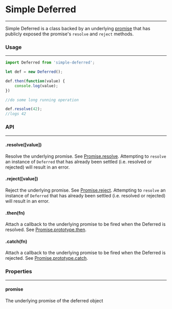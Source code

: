 # Simple Deferred
---

Simple Deferred is a class backed by an underlying [promise][p] that has publicly exposed the promise's `resolve` and `reject` methods.

  [p]: https://developer.mozilla.org/en-US/docs/Web/JavaScript/Reference/Global_Objects/Promise

### Usage
---
```js
import Deferred from 'simple-deferred';

let def = new Deferred();

def.then(function(value) {
	console.log(value);
})

//do some long running operation

def.resolve(42);
//logs 42
```

### API
---

#### .resolve([value])
Resolve the underlying promise. See [Promise.resolve][promise-resolve]. 
Attempting to `resolve` an instance of `Deferred` that has already been settled (i.e. resolved or rejected) will result in an error.

  [promise-resolve]: https://developer.mozilla.org/en-US/docs/Web/JavaScript/Reference/Global_Objects/Promise/resolve

#### .reject([value])
Reject the underlying promise. See [Promise.reject][promise-reject].
Attempting to `resolve` an instance of `Deferred` that has already been settled (i.e. resolved or rejected) will result in an error.

  [promise-reject]: https://developer.mozilla.org/en-US/docs/Web/JavaScript/Reference/Global_Objects/Promise/reject

#### .then(fn)
Attach a callback to the underlying promise to be fired when the Deferred is resolved. See [Promise.prototype.then][promise-then].

  [promise-then]: https://developer.mozilla.org/en-US/docs/Web/JavaScript/Reference/Global_Objects/Promise/then


#### .catch(fn)
Attach a callback to the underlying promise to be fired when the Deferred is rejected. See [Promise.prototype.catch][promise-catch].

  [promise-catch]: https://developer.mozilla.org/en-US/docs/Web/JavaScript/Reference/Global_Objects/Promise/catch

### Properties
---

#### promise
The underlying promise of the deferred object